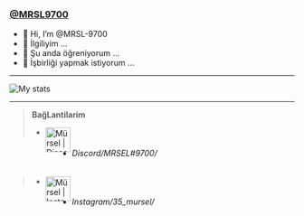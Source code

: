 ### [@MRSL9700](https://github.com/MRSL-9700 "@MRSL9700")

- 👋 Hi, I’m @MRSL-9700
- 👀 İlgiliyim ...
- 🌱 Şu anda öğreniyorum ...
- 💞️ İşbirliği yapmak istiyorum ...

------------
![My stats](https://github-readme-stats.vercel.app/api?username=MRSL-9700&show_icons=true&count_private=true)

------------


> **BağLantilarim**
> - [<img align="left" alt="Mürsel | Discord" width="44px" src="https://i.ibb.co/YtNhB1V/icons8-discord-new-logo-48.png" />][discord]
 - ###### Discord/MRSEL#9700/
> - [<img align="left" alt="Mürsel | Instagram" width="44px" src="https://i.ibb.co/tz8skHM/icons8-instagram-48.png" />][instagram] 
 - ###### Instagram/35_mursel/


[instagram]: https://www.instagram.com/35_mursel/ 
[discord]: https://discord.gg/22d6m7dHuM
